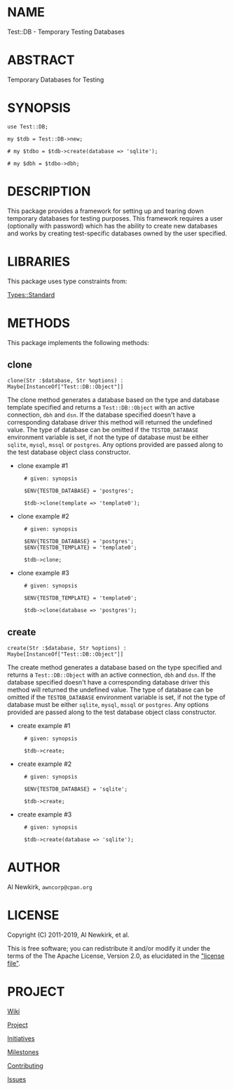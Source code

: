 # NAME

Test::DB - Temporary Testing Databases

# ABSTRACT

Temporary Databases for Testing

# SYNOPSIS

    use Test::DB;

    my $tdb = Test::DB->new;

    # my $tdbo = $tdb->create(database => 'sqlite');

    # my $dbh = $tdbo->dbh;

# DESCRIPTION

This package provides a framework for setting up and tearing down temporary
databases for testing purposes. This framework requires a user (optionally with
password) which has the ability to create new databases and works by creating
test-specific databases owned by the user specified.

# LIBRARIES

This package uses type constraints from:

[Types::Standard](https://metacpan.org/pod/Types%3A%3AStandard)

# METHODS

This package implements the following methods:

## clone

    clone(Str :$database, Str %options) : Maybe[InstanceOf["Test::DB::Object"]]

The clone method generates a database based on the type and database template
specified and returns a `Test::DB::Object` with an active connection, `dbh`
and `dsn`. If the database specified doesn't have a corresponding database
driver this method will returned the undefined value. The type of database can
be omitted if the `TESTDB_DATABASE` environment variable is set, if not the
type of database must be either `sqlite`, `mysql`, `mssql` or `postgres`.
Any options provided are passed along to the test database object class
constructor.

- clone example #1

        # given: synopsis

        $ENV{TESTDB_DATABASE} = 'postgres';

        $tdb->clone(template => 'template0');

- clone example #2

        # given: synopsis

        $ENV{TESTDB_DATABASE} = 'postgres';
        $ENV{TESTDB_TEMPLATE} = 'template0';

        $tdb->clone;

- clone example #3

        # given: synopsis

        $ENV{TESTDB_TEMPLATE} = 'template0';

        $tdb->clone(database => 'postgres');

## create

    create(Str :$database, Str %options) : Maybe[InstanceOf["Test::DB::Object"]]

The create method generates a database based on the type specified and returns
a `Test::DB::Object` with an active connection, `dbh` and `dsn`. If the
database specified doesn't have a corresponding database driver this method
will returned the undefined value. The type of database can be omitted if the
`TESTDB_DATABASE` environment variable is set, if not the type of database
must be either `sqlite`, `mysql`, `mssql` or `postgres`. Any options
provided are passed along to the test database object class constructor.

- create example #1

        # given: synopsis

        $tdb->create;

- create example #2

        # given: synopsis

        $ENV{TESTDB_DATABASE} = 'sqlite';

        $tdb->create;

- create example #3

        # given: synopsis

        $tdb->create(database => 'sqlite');

# AUTHOR

Al Newkirk, `awncorp@cpan.org`

# LICENSE

Copyright (C) 2011-2019, Al Newkirk, et al.

This is free software; you can redistribute it and/or modify it under the terms
of the The Apache License, Version 2.0, as elucidated in the ["license
file"](https://github.com/iamalnewkirk/test-db/blob/master/LICENSE).

# PROJECT

[Wiki](https://github.com/iamalnewkirk/test-db/wiki)

[Project](https://github.com/iamalnewkirk/test-db)

[Initiatives](https://github.com/iamalnewkirk/test-db/projects)

[Milestones](https://github.com/iamalnewkirk/test-db/milestones)

[Contributing](https://github.com/iamalnewkirk/test-db/blob/master/CONTRIBUTE.md)

[Issues](https://github.com/iamalnewkirk/test-db/issues)
